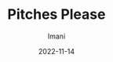 ---
title: Pitches Please
author: Imani
date: 2022-11-14
keywords:
description: Because I have too many goddamn ideas. Basically short google keep sized ideas that filter through my brain but I dont have the time to flesh out at the current  
---
